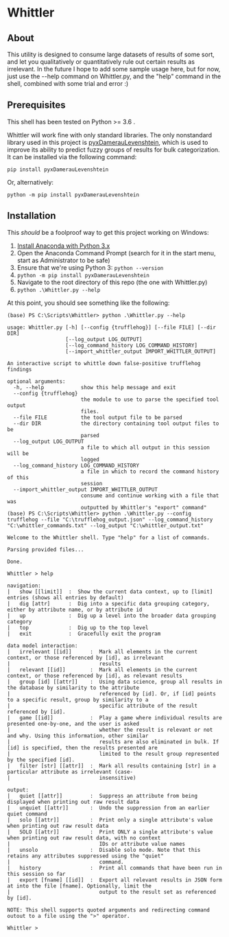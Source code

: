 # Whittler

## About

This utility is designed to consume large datasets of results of some sort, and let you qualitatively or quantitatively rule out certain results as irrelevant. In the future I hope to add some sample usage here, but for now, just use the --help command on Whittler.py, and the "help" command in the shell, combined with some trial and error :)

## Prerequisites

This shell has been tested on Python >= 3.6 .

Whittler will work fine with only standard libraries. The only nonstandard library used in this project is [pyxDamerauLevenshtein](https://github.com/gfairchild/pyxDamerauLevenshtein), which is used to improve its ability to predict fuzzy groups of results for bulk categorization. It can be installed via the following command:

```
pip install pyxDamerauLevenshtein
```

Or, alternatively:

```
python -m pip install pyxDamerauLevenshtein
```

## Installation

This *should* be a foolproof way to get this project working on Windows:

1. [Install Anaconda with Python 3.x](https://www.anaconda.com/products/individual)
2. Open the Anaconda Command Prompt (search for it in the start menu, start as Administrator to be safe)
3. Ensure that we're using Python 3: `python --version`
4. `python -m pip install pyxDamerauLevenshtein`
5. Navigate to the root directory of this repo (the one with Whittler.py)
6. `python .\Whittler.py --help`

At this point, you should see something like the following:

```
(base) PS C:\Scripts\Whittler> python .\Whittler.py --help
 
usage: Whittler.py [-h] [--config {trufflehog}] [--file FILE] [--dir DIR]
                   [--log_output LOG_OUTPUT]
                   [--log_command_history LOG_COMMAND_HISTORY]
                   [--import_whittler_output IMPORT_WHITTLER_OUTPUT]

An interactive script to whittle down false-positive trufflehog findings

optional arguments:
  -h, --help            show this help message and exit
  --config {trufflehog}
                        the module to use to parse the specified tool output
                        files.
  --file FILE           the tool output file to be parsed
  --dir DIR             the directory containing tool output files to be
                        parsed
  --log_output LOG_OUTPUT
                        a file to which all output in this session will be
                        logged
  --log_command_history LOG_COMMAND_HISTORY
                        a file in which to record the command history of this
                        session
  --import_whittler_output IMPORT_WHITTLER_OUTPUT
                        consume and continue working with a file that was
                        outputted by Whittler's "export" command"
(base) PS C:\Scripts\Whittler> python .\Whittler.py --config trufflehog --file "C:\trufflehog_output.json" --log_command_history "C:\whittler_commands.txt" --log_output "C:\whittler_output.txt"

Welcome to the Whittler shell. Type "help" for a list of commands.

Parsing provided files...

Done.

Whittler > help

navigation:
|   show [[limit]]  :  Show the current data context, up to [limit] entries (shows all entries by default)
|   dig [attr]      :  Dig into a specific data grouping category, either by attribute name, or by attribute id
|   up              :  Dig up a level into the broader data grouping category
|   top             :  Dig up to the top level
|   exit            :  Gracefully exit the program

data model interaction:
|   irrelevant [[id]]      :  Mark all elements in the current context, or those referenced by [id], as irrelevant
|                             results
|   relevant [[id]]        :  Mark all elements in the current context, or those referenced by [id], as relevant results
|   group [id] [[attr]]    :  Using data science, group all results in the database by similarity to the attribute
|                             referenced by [id]. Or, if [id] points to a specific result, group by similarity to a
|                             specific attribute of the result referenced by [id].
|   game [[id]]            :  Play a game where individual results are presented one-by-one, and the user is asked
|                             whether the result is relevant or not and why. Using this information, other similar
|                             results are also eliminated in bulk. If [id] is specified, then the results presented are
|                             limited to the result group represented by the specified [id].
|   filter [str] [[attr]]  :  Mark all results containing [str] in a particular attribute as irrelevant (case-
|                             insensitive)

output:
|   quiet [[attr]]         :  Suppress an attribute from being displayed when printing out raw result data
|   unquiet [[attr]]       :  Undo the suppression from an earlier quiet command
|   solo [[attr]]          :  Print only a single attribute's value when printing out raw result data
|   SOLO [[attr]]          :  Print ONLY a single attribute's value when printing out raw result data, with no context
|                             IDs or attribute value names
|   unsolo                 :  Disable solo mode. Note that this retains any attributes suppressed using the "quiet"
|                             command.
|   history                :  Print all commands that have been run in this session so far
|   export [fname] [[id]]  :  Export all relevant results in JSON form at into the file [fname]. Optionally, limit the
|                             output to the result set as referenced by [id].

NOTE: This shell supports quoted arguments and redirecting command outout to a file using the ">" operator.

Whittler > 
```